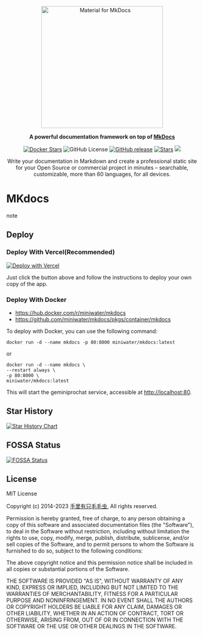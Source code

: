 <p align="center">
  <a href="https://github.com/miniwater/mkdocs/">
    <img src="https://raw.githubusercontent.com/miniwater/mkdocs/master/docs/assets/logo.png" width="320" alt="Material for MkDocs">
  </a>
</p>

<p align="center">
  <strong>
    A powerful documentation framework on top of
    <a href="https://www.mkdocs.org/">MkDocs</a>
  </strong>
</p>

<p align="center">
    <a href="https://hub.docker.com/r/miniwater/mkdocs"><img alt="Docker Stars" src="https://img.shields.io/docker/stars/miniwater/mkdocs"></a>
    <img alt="GitHub License" src="https://img.shields.io/github/license/miniwater/mkdocs">
    <a href="https://github.com/miniwater/mkdocs/releases"><img src="https://img.shields.io/github/v/release/miniwater/mkdocs" alt="GitHub release"></a>
    <a href="https://github.com/miniwater/mkdocs"><img src="https://img.shields.io/github/stars/miniwater/mkdocs?color=%231890FF&style=flat-square" alt="Stars"></a>
    <a href="https://app.fossa.com/projects/git%2Bgithub.com%2Fminiwater%2Fmkdocs?ref=badge_shield&issueType=license" alt="FOSSA Status"><img src="https://app.fossa.com/api/projects/git%2Bgithub.com%2Fminiwater%2Fmkdocs.svg?type=shield&issueType=license"/></a>
</p>

<p align="center">
  Write your documentation in Markdown and create a professional static site for
  your Open Source or commercial project in minutes – searchable, customizable,
  more than 60 languages, for all devices.
</p>

# MKdocs

note

## Deploy

### Deploy With Vercel(Recommended)

[![Deploy with Vercel](https://vercel.com/button)](https://vercel.com/new/clone?repository-url=https://github.com/miniwater/mkdocs)

Just click the button above and follow the instructions to deploy your own copy of the app.

### Deploy With Docker

- <https://hub.docker.com/r/miniwater/mkdocs>
- <https://github.com/miniwater/mkdocs/pkgs/container/mkdocs>

To deploy with Docker, you can use the following command:

```shell
docker run -d --name mkdocs -p 80:8000 miniwater/mkdocs:latest
```

or

```shell
docker run -d --name mkdocs \
--restart always \
-p 80:8000 \
miniwater/mkdocs:latest
```

This will start the geminiprochat service, accessible at <http://localhost:80>.

## Star History

[![Star History Chart](https://api.star-history.com/svg?repos=miniwater/mkdocs&type=Date)](https://star-history.com/#miniwater/mkdocs&Date)

## FOSSA Status

[![FOSSA Status](https://app.fossa.com/api/projects/git%2Bgithub.com%2Fminiwater%2Fmkdocs.svg?type=large&issueType=license)](https://app.fossa.com/projects/git%2Bgithub.com%2Fminiwater%2Fmkdocs?ref=badge_large&issueType=license)

## License

MIT License

Copyright (c) 2014-2023 [手里有只毛毛虫](https://krjojo.com/), All rights reserved.

Permission is hereby granted, free of charge, to any person obtaining a copy
of this software and associated documentation files (the "Software"), to deal
in the Software without restriction, including without limitation the rights
to use, copy, modify, merge, publish, distribute, sublicense, and/or sell
copies of the Software, and to permit persons to whom the Software is
furnished to do so, subject to the following conditions:

The above copyright notice and this permission notice shall be included in all
copies or substantial portions of the Software.

THE SOFTWARE IS PROVIDED "AS IS", WITHOUT WARRANTY OF ANY KIND, EXPRESS OR
IMPLIED, INCLUDING BUT NOT LIMITED TO THE WARRANTIES OF MERCHANTABILITY,
FITNESS FOR A PARTICULAR PURPOSE AND NONINFRINGEMENT. IN NO EVENT SHALL THE
AUTHORS OR COPYRIGHT HOLDERS BE LIABLE FOR ANY CLAIM, DAMAGES OR OTHER
LIABILITY, WHETHER IN AN ACTION OF CONTRACT, TORT OR OTHERWISE, ARISING FROM,
OUT OF OR IN CONNECTION WITH THE SOFTWARE OR THE USE OR OTHER DEALINGS IN THE
SOFTWARE.
